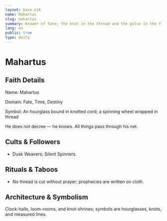 ```yaml
---
layout: base.njk
name: Mahartus
slug: mahartus
summary: Knower of fate; the knot in the thread and the pulse in the flow.
lang: en
public: true
type: deity
---
```


# Mahartus

## Faith Details

Name: Mahartus

Domain: Fate, Time, Destiny

Symbol: An hourglass bound in knotted cord; a spinning wheel wrapped in thread

He does not decree — he knows. All things pass through his net.

## Cults & Followers

- Dusk Weavers; Silent Spinners.

## Rituals & Taboos

- No thread is cut without prayer; prophecies are written on cloth.

## Architecture & Symbolism

Clock-halls, loom-rooms, and knot-shrines; symbols are hourglasses, knots, and measured lines.
